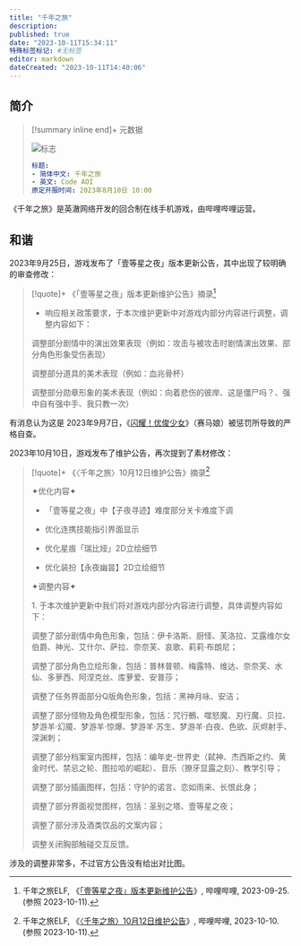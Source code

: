 ```yaml
---
title: "千年之旅"
description:
published: true
date: "2023-10-11T15:34:11"
特殊标签标记: #无标签
editor: markdown
dateCreated: "2023-10-11T14:40:06"
---
```


## 简介

> [!summary inline end]+ 元数据
>
> ![标志](https://s3.tebi.io/ggame/ShareX/game_千年之旅_logo.webp)
>
> ```yaml
> 标题:
> - 简体中文: 千年之旅
> - 英文: Code AOI
> 原定开服时间: 2023年8月10日 10:00
> ```

《千年之旅》是英澈网络开发的回合制在线手机游戏，由哔哩哔哩运营。

## 和谐

2023年9月25日，游戏发布了「壹等星之夜」版本更新公告，其中出现了较明确的审查修改：

> [!quote]+ 《「壹等星之夜」版本更新维护公告》摘录[^23320]
>
> +   响应相关政策要求，于本次维护更新中对游戏内部分内容进行调整，调整内容如下：
>
> 调整部分剧情中的演出效果表现（例如：攻击与被攻击时剧情演出效果、部分角色形象受伤表现）
>
> 调整部分道具的美术表现（例如：血兆骨杯）
>
> 调整部分勋章形象的美术表现（例如：向着悲伤的彼岸、这是僵尸吗？、强中自有强中手、我只教一次）

[^23320]: 千年之旅ELF, 《[「壹等星之夜」版本更新维护公告](https://web.archive.org/web/20231011062338/https://www.bilibili.com/read/cv26723320/)》, 哔哩哔哩, 2023-09-25. (参照 2023-10-11).

有消息认为这是 2023年9月7日，《[闪耀！优俊少女](/game/赛马娘.md)》（赛马娘）被惩罚所导致的严格自查。

2023年10月10日，游戏发布了维护公告，再次提到了素材修改：

> [!quote]+ 《〈千年之旅〉10月12日维护公告》摘录[^82706]
>
> ✦优化内容✦
>
> +   「壹等星之夜」中【子夜寻迹】难度部分关卡难度下调
>
> +   优化连携技能指引界面显示
>
> +   优化星痕「瑞比娅」2D立绘细节
>
> +   优化装扮【永夜幽昙】2D立绘细节
>
> ✦调整内容✦
>
> 1\.  于本次维护更新中我们将对游戏内部分内容进行调整，具体调整内容如下：
>
> 调整了部分剧情中角色形象，包括：伊卡洛斯、厨怪、芙洛拉、艾露维尔女伯爵、神光、艾什尔、萨拉、奈奈芙、哀歌、莉莉·布朗尼；
>
> 调整了部分角色立绘形象，包括：普林普顿、梅露特、维达、奈奈芙、水仙、多萝西、阿涅克丝、库萝爱、安普莎；
>
> 调整了任务界面部分Q版角色形象，包括：黑神月咏、安洁；
>
> 调整了部分怪物及角色模型形象，包括：咒行鵺、噬怒魔、刃行魔、贝拉、梦游羊·幻魇、梦游羊·惊爆、梦游羊·苏生、梦游羊·白夜、色欲、灰烬射手、深渊刺；
>
> 调整了部分档案室内图样，包括：编年史-世界史（弑神、杰西斯之约、黄金时代、禁忌之轮、图拉哈的崛起）、音乐（獠牙显露之刻）、教学引导；
>
> 调整了部分插画图样，包括：守护的诺言、恋如雨来、长恨此身；
>
> 调整了部分界面视觉图样，包括：圣别之塔、壹等星之夜；
>
> 调整了部分涉及酒类饮品的文案内容；
>
> 调整关闭胸部触碰交互反馈。

[^82706]: 千年之旅ELF, 《[〈千年之旅〉10月12日维护公告](https://web.archive.org/web/20231011061815/https://www.bilibili.com/read/cv26982706/)》, 哔哩哔哩, 2023-10-10. (参照 2023-10-11).

涉及的调整非常多，不过官方公告没有给出对比图。
